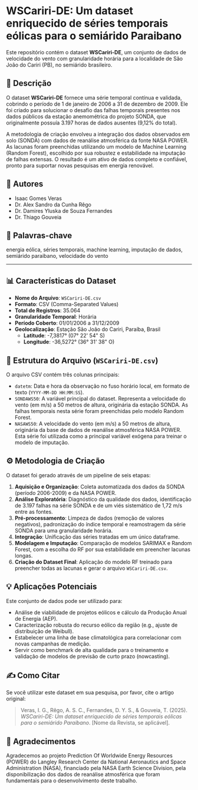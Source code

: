 # WSCariri-DE: Um dataset enriquecido de séries temporais eólicas para o semiárido Paraibano

Este repositório contém o dataset **WSCariri-DE**, um conjunto de dados de velocidade do vento com granularidade horária para a localidade de São João do Cariri (PB), no semiárido brasileiro.

## 📜 Descrição

O dataset **WSCariri-DE** fornece uma série temporal contínua e validada, cobrindo o período de 1 de janeiro de 2006 a 31 de dezembro de 2009. Ele foi criado para solucionar o desafio das falhas temporais presentes nos dados públicos da estação anemométrica do projeto SONDA, que originalmente possuía 3.197 horas de dados ausentes (9,12% do total).

A metodologia de criação envolveu a integração dos dados observados em solo (SONDA) com dados de reanálise atmosférica da fonte NASA POWER. As lacunas foram preenchidas utilizando um modelo de Machine Learning (Random Forest), escolhido por sua robustez e estabilidade na imputação de falhas extensas. O resultado é um ativo de dados completo e confiável, pronto para suportar novas pesquisas em energia renovável.

## 👥 Autores

* Isaac Gomes Veras 
* Dr. Alex Sandro da Cunha Rêgo 
* Dr. Damires Yluska de Souza Fernandes 
* Dr. Thiago Gouveia

## 🔑 Palavras-chave

energia eólica, séries temporais, machine learning, imputação de dados, semiárido paraibano, velocidade do vento

---

## 📊 Características do Dataset

* **Nome do Arquivo**: `WSCariri-DE.csv`
* **Formato**: CSV (Comma-Separated Values)
* **Total de Registros**: 35.064 
* **Granularidade Temporal**: Horária 
* **Período Coberto**: 01/01/2006 a 31/12/2009 
* **Geolocalização**: Estação São João do Cariri, Paraíba, Brasil 
    * **Latitude**: -7,3817° (07° 22' 54" S) 
    * **Longitude**: -36,5272° (36° 31' 38" O) 

## 📂 Estrutura do Arquivo (`WSCariri-DE.csv`)

O arquivo CSV contém três colunas principais:

* `datetm`: Data e hora da observação no fuso horário local, em formato de texto (`YYYY-MM-DD HH:MM:SS`).
* `SONDAWS50`: A variável principal do dataset. Representa a velocidade do vento (em m/s) a 50 metros de altura, originária da estação SONDA. As falhas temporais nesta série foram preenchidas pelo modelo Random Forest.
* `NASAWS50`: A velocidade do vento (em m/s) a 50 metros de altura, originária da base de dados de reanálise atmosférica NASA POWER. Esta série foi utilizada como a principal variável exógena para treinar o modelo de imputação.

## ⚙️ Metodologia de Criação

O dataset foi gerado através de um pipeline de seis etapas:

1.  **Aquisição e Organização**: Coleta automatizada dos dados da SONDA (período 2006-2009) e da NASA POWER.
2.  **Análise Exploratória**: Diagnóstico da qualidade dos dados, identificação de 3.197 falhas na série SONDA e de um viés sistemático de 1,72 m/s entre as fontes.
3.  **Pré-processamento**: Limpeza de dados (remoção de valores negativos), padronização do índice temporal e reamostragem da série SONDA para uma granularidade horária.
4.  **Integração**: Unificação das séries tratadas em um único dataframe.
5.  **Modelagem e Imputação**: Comparação de modelos SARIMAX e Random Forest, com a escolha do RF por sua estabilidade em preencher lacunas longas.
6.  **Criação do Dataset Final**: Aplicação do modelo RF treinado para preencher todas as lacunas e gerar o arquivo `WSCariri-DE.csv`.

## 💡 Aplicações Potenciais

Este conjunto de dados pode ser utilizado para:

* Análise de viabilidade de projetos eólicos e cálculo da Produção Anual de Energia (AEP).
* Caracterização robusta do recurso eólico da região (e.g., ajuste de distribuição de Weibull).
* Estabelecer uma linha de base climatológica para correlacionar com novas campanhas de medição.
* Servir como benchmark de alta qualidade para o treinamento e validação de modelos de previsão de curto prazo (nowcasting).

## ✍️ Como Citar

Se você utilizar este dataset em sua pesquisa, por favor, cite o artigo original:

> Veras, I. G., Rêgo, A. S. C., Fernandes, D. Y. S., & Gouveia, T. (2025). *WSCariri-DE: Um dataset enriquecido de séries temporais eólicas para o semiárido Paraibano*. [Nome da Revista, se aplicável].

## 🙏 Agradecimentos

Agradecemos ao projeto Prediction Of Worldwide Energy Resources (POWER) do Langley Research Center da National Aeronautics and Space Administration (NASA), financiado pela NASA Earth Science Division, pela disponibilização dos dados de reanálise atmosférica que foram fundamentais para o desenvolvimento deste trabalho.
